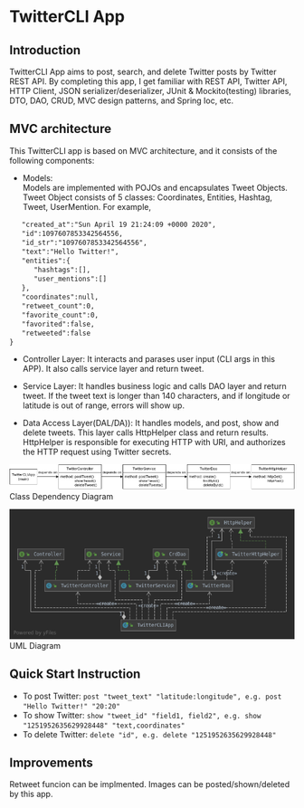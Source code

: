 # TwitterCLI App 

## Introduction
TwitterCLI App aims to post, search, and delete Twitter posts by Twitter REST API. By completing this app, I get familiar with REST API, Twitter API, HTTP Client, JSON serializer/deserializer, JUnit & Mockito(testing) libraries, DTO, DAO, CRUD, MVC design patterns, and Spring Ioc, etc.

## MVC architecture
This TwitterCLI app is based on MVC architecture, and it consists of the following components:

+ Models:\
Models are implemented with POJOs and encapsulates Tweet Objects. Tweet Object consists of 5 classes:
Coordinates, Entities, Hashtag, Tweet, UserMention. For example,
```{
   "created_at":"Sun April 19 21:24:09 +0000 2020",
   "id":1097607853342564556,
   "id_str":"1097607853342564556",
   "text":"Hello Twitter!",
   "entities":{
      "hashtags":[],      
      "user_mentions":[]  
   },
   "coordinates":null,    
   "retweet_count":0,
   "favorite_count":0,
   "favorited":false,
   "retweeted":false
}
```
+ Controller Layer: It interacts and parases user input (CLI args in this APP). It also calls service layer and return tweet.

+ Service Layer: It handles business logic and calls DAO layer and return tweet. If the tweet text is longer than 140 characters, and if longitude or latitude is out of range, errors will show up.

+ Data Access Layer(DAL/DA)): It handles models, and post, show and delete tweets. This layer calls HttpHelper class and return results. HttpHelper is responsible for executing HTTP with URI, and authorizes the HTTP request using Twitter secrets.

![image](./asset/diagram.png)
                                                   Class Dependency Diagram
                                                   
![image](./asset/TwitterDao.png)\
                                                         UML Diagram

## Quick Start Instruction
+ To post Twitter: `post "tweet_text" "latitude:longitude", e.g. post "Hello Twitter!" "20:20"`
+ To show Twitter: `show "tweet_id" "field1, field2", e.g. show "1251952635629928448" "text,coordinates"`
+ To delete Twitter: `delete "id", e.g. delete "1251952635629928448"`

## Improvements
Retweet funcion can be implmented.
Images can be posted/shown/deleted by this app.


